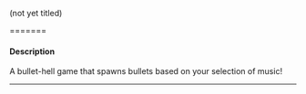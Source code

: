 (not yet titled)

=======

<h4>Description</h4>

A bullet-hell game that spawns bullets based on your selection of music!

<hr>
